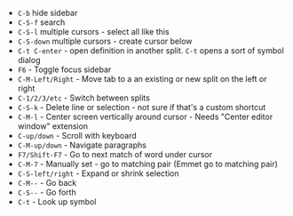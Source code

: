 - `C-b` hide sidebar
- `C-S-f` search
- `C-S-l` multiple cursors - select all like this
- `C-S-down` multiple cursors - create cursor below
- `C-t C-enter` - open definition in another split. `C-t` opens a sort of symbol dialog
- `F6` - Toggle focus sidebar
- `C-M-Left/Right` - Move tab to a an existing or new split on the left or right
- `C-1/2/3/etc` - Switch between splits
- `C-S-k` - Delete line or selection - not sure if that's a custom shortcut
- `C-M-l` - Center screen vertically around cursor - Needs "Center editor window" extension
- `C-up/down` - Scroll with keyboard
- `C-M-up/down` - Navigate paragraphs
- `F7/Shift-F7` - Go to next match of word under cursor
- `C-M-7` - Manually set - go to matching pair (Emmet go to matching pair)
- `C-S-left/right` - Expand or shrink selection
- `C-M--` - Go back
- `C-S--` - Go forth
- `C-t` - Look up symbol
